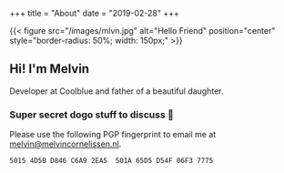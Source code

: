 +++
title = "About"
date = "2019-02-28"
+++

{{< figure src="/images/mlvn.jpg" alt="Hello Friend" position="center" style="border-radius: 50%; width: 150px;" >}}

## Hi! I'm Melvin

Developer at Coolblue and father of a beautiful daughter.  

### Super secret dogo stuff to discuss 🐶
Please use the following PGP fingerprint to email me at melvin@melvincornelissen.nl.

    5015 4D5B D846 C6A9 2EA5  501A 65D5 D54F 06F3 7775
